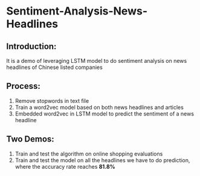 # Sentiment-Analysis-News-Headlines
## Introduction:
It is a demo of leveraging LSTM model to do sentiment analysis on news headlines of Chinese listed companies

## Process:
1. Remove stopwords in text file
2. Train a word2vec model based on both news headlines and articles
3. Embedded word2vec in LSTM model to predict the sentiment of a news headline

## Two Demos:
1. Train and test the algorithm on online shopping evaluations
2. Train and test the model on all the headlines we have to do prediction, where the accuracy rate reaches **81.8%**
